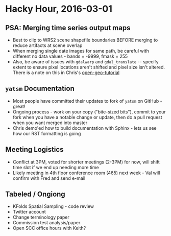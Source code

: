 # Hacky Hour, 2016-03-01

## PSA: Merging time series output maps
* Best to clip to WRS2 scene shapefile boundaries BEFORE merging to reduce artifacts at scene overlap
* When merging single date images for same path, be careful with different no data values - bands = -9999, fmask = 255
* Also, be aware of issues with `gdalwarp` and `gdal_translate` -- specify extent to ensure pixel locations aren't shifted and pixel size isn't altered. There is a note on this in Chris's [open-geo-tutorial](https://github.com/ceholden/open-geo-tutorial)

## `yatsm` Documentation
* Most people have committed their updates to fork of `yatsm` on GitHub - great!
* Ongoing process - work on your copy ("bite-sized bits"), commit to your fork when you have a notable change or update, then do a pull request when you want merged into master
* Chris demo'ed how to build documentation with Sphinx - lets us see how our RST formatting is going

## Meeting Logistics
* Conflict at 3PM, voted for shorter meetings (2-3PM) for now, will shift time slot if we end up needing more time
* Likely meeting in 4th floor conference room (465) next week - Val will confirm with Fred and send e-mail

## Tabeled / Ongiong
* KFolds Spatial Sampling - code review
* Twitter account
* Change terminology paper
* Commission test analysis/paper
* Open SCC office hours with Keith?
